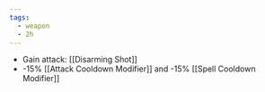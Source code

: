 ```yaml
---
tags:
  - weapon
  - 2h
---
```


* Gain attack: [[Disarming Shot]]
* -15% [[Attack Cooldown Modifier]] and -15% [[Spell Cooldown Modifier]]